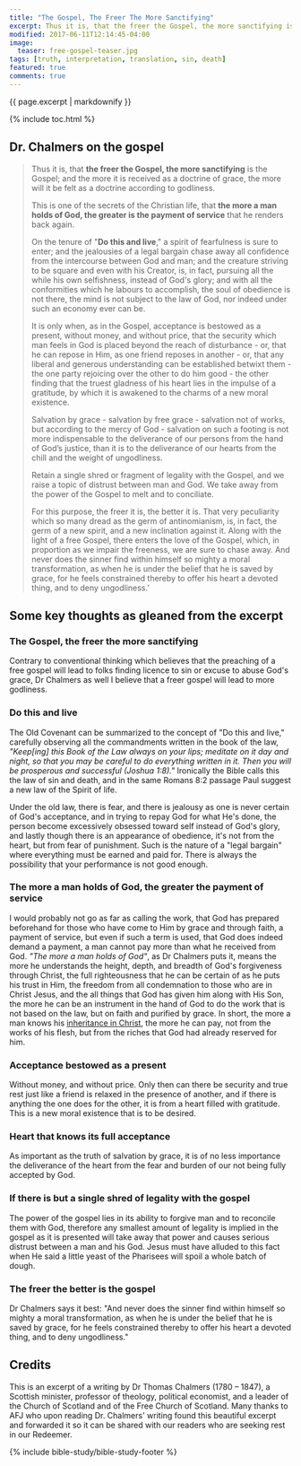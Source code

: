 ```yaml
---
title: "The Gospel, The Freer The More Sanctifying"
excerpt: Thus it is, that the freer the Gospel, the more sanctifying is the Gospel; and the more it is received as a doctrine of grace, the more will it be felt as a doctrine according to godliness.
modified: 2017-06-11T12:14:45-04:00
image: 
  teaser: free-gospel-teaser.jpg
tags: [truth, interpretation, translation, sin, death]
featured: true
comments: true
---
```


{{ page.excerpt | markdownify }}

{% include toc.html %}

<!-- a href="{{ site.url }}{% post_url 2016-12-29-Su-vang-loi %}"><em>(Bấm vào đây để đọc tiếng Việt)</em></a -->

## Dr. Chalmers on the gospel

> Thus it is, that <strong>the freer the Gospel, the more sanctifying</strong> is the Gospel; and the more it is received as a doctrine of grace, the more will it be felt as a doctrine according to godliness.
> 
> This is one of the secrets of the Christian life, that <strong>the more a man holds of God, the greater is the payment of service</strong> that he renders back again.
> 
> On the tenure of "<strong>Do this and live</strong>," a spirit of fearfulness is sure to enter; and the jealousies of a legal bargain chase away all confidence from the intercourse between God and man; and the creature striving to be square and even with his Creator, is, in fact, pursuing all the while his own selfishness, instead of God's glory; and with all the conformities which he labours to accomplish, the soul of obedience is not there, the mind is not subject to the law of God, nor indeed under such an economy ever can be.
> 
> It is only when, as in the Gospel, acceptance is bestowed as a present, without money, and without price, that the security which man feels in God is placed beyond the reach of disturbance - or, that he can repose in Him, as one friend reposes in another - or, that any liberal and generous understanding can be established betwixt them - the one party rejoicing over the other to do him good - the other finding that the truest gladness of his heart lies in the impulse of a gratitude, by which it is awakened to the charms of a new moral existence.
> 
> Salvation by grace - salvation by free grace - salvation not of works, but according to the mercy of God - salvation on such a footing is not more indispensable to the deliverance of our persons from the hand of God’s justice, than it is to the deliverance of our hearts from the chill and the weight of ungodliness.
> 
> Retain a single shred or fragment of legality with the Gospel, and we raise a topic of distrust between man and God.  We take away from the power of the Gospel to melt and to conciliate.
> 
> For this purpose, the freer it is, the better it is. That very peculiarity which so many dread as the germ of antinomianism, is, in fact, the germ of a new spirit, and a new inclination against it.  Along with the light of a free Gospel, there enters the love of the Gospel, which, in proportion as we impair the freeness, we are sure to chase away.  And never does the sinner find within himself so mighty a moral transformation, as when he is under the belief that he is saved by grace, for he feels constrained thereby to offer his heart a devoted thing, and to deny ungodliness.’ 

## Some key thoughts as gleaned from the excerpt

### The Gospel, the freer the more sanctifying
Contrary to conventional thinking which believes that the preaching of a free gospel will lead to folks finding licence to sin or excuse to abuse God's grace, Dr Chalmers as well I believe that a freer gospel will lead to more godliness.

### Do this and live
The Old Covenant can be summarized to the concept of "Do this and live," carefully observing all the commandments written in the book of the law, *"Keep[ing] this Book of the Law always on your lips; meditate on it day and night, so that you may be careful to do everything written in it. Then you will be prosperous and successful (Joshua 1:8)."* Ironically the Bible calls this the law of sin and death, and in the same Romans 8:2 passage Paul suggest a new law of the Spirit of life.

Under the old law, there is fear, and there is jealousy as one is never certain of God's acceptance, and in trying to repay God for what He's done, the person become excessively obsessed toward self instead of God's glory, and lastly though there is an appearance of obedience, it's not from the heart, but from fear of punishment. Such is the nature of a "legal bargain" where everything must be earned and paid for. There is always the possibility that your performance is not good enough.

###  The more a man holds of God, the greater the payment of service
I would probably not go as far as calling the work, that God has prepared beforehand for those who have come to Him by grace and through faith, a payment of service, but even if such a term is used, that God does indeed demand a payment, a man cannot pay more than what he received from God. *"The more a man holds of God"*, as Dr Chalmers puts it, means the more he understands the height, depth, and breadth of God's forgiveness through Christ, the full righteousness that he can be certain of as he puts his trust in Him, the freedom from all condemnation to those who are in Christ Jesus, and the all things that God has given him along with His Son, the more he can be an instrument in the hand of God to do the work that is not based on the law, but on faith and purified by grace. In short, the more a man knows his [inheritance in Christ](http://vacsf.org/articles/The-Will-of-God/), the more he can pay, not from the works of his flesh, but from the riches that God had already reserved for him.

### Acceptance bestowed as a present
Without money, and without price. Only then can there be security and true rest just like a friend is relaxed in the presence of another, and if there is anything the one does for the other, it is from a heart filled with gratitude. This is a new moral existence that is to be desired.

### Heart that knows its full acceptance
As important as the truth of salvation by grace, it is of no less importance the deliverance of the heart from the fear and burden of our not being fully accepted by God.

### If there is but a single shred of legality with the gospel
The power of the gospel lies in its ability to forgive man and to reconcile them with God, therefore any smallest amount of legality is implied in the gospel as it is presented will take away that power and causes serious distrust between a man and his God. Jesus must have alluded to this fact when He said a little yeast of the Pharisees will spoil a whole batch of dough.

### The freer the better is the gospel
Dr Chalmers says it best: "And never does the sinner find within himself so mighty a moral transformation, as when he is under the belief that he is saved by grace, for he feels constrained thereby to offer his heart a devoted thing, and to deny ungodliness."

## Credits
This is an excerpt of a writing by Dr Thomas Chalmers (1780 – 1847), a Scottish minister, professor of theology, political economist, and a leader of the Church of Scotland and of the Free Church of Scotland. Many thanks to AFJ who upon reading Dr. Chalmers' writing found this beautiful excerpt and forwarded it so it can be shared with our readers who are seeking rest in our Redeemer. 

{% include bible-study/bible-study-footer %}
